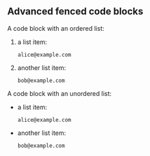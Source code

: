 <!-- confluence-page-id: 00000000000 -->

## Advanced fenced code blocks

A code block with an ordered list:

1. a list item:
   ```
   alice@example.com
   ```
1. another list item:
   ```
   bob@example.com
   ```

A code block with an unordered list:

- a list item:
  ```
  alice@example.com
  ```
- another list item:
  ```
  bob@example.com
  ```
